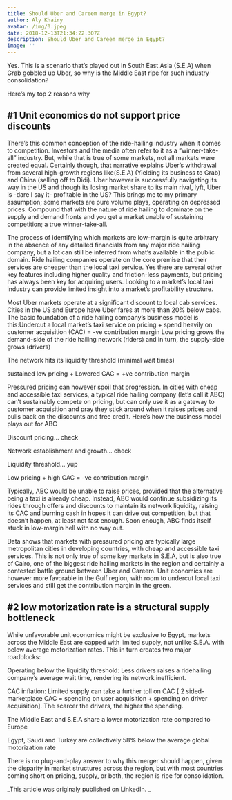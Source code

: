 ```yaml
---
title: Should Uber and Careem merge in Egypt?
author: Aly Khairy
avatar: /img/0.jpeg
date: 2018-12-13T21:34:22.307Z
description: Should Uber and Careem merge in Egypt?
image: ''
---
```

Yes. This is a scenario that’s played out in South East Asia (S.E.A) when Grab gobbled up Uber, so why is the Middle East ripe for such industry consolidation?



Here’s my top 2 reasons why



## \#1 Unit economics do not support price discounts

There’s this common conception of the ride-hailing industry when it comes to competition. Investors and the media often refer to it as a “winner-take-all” industry. But, while that is true of some markets, not all markets were created equal. Certainly though, that narrative explains Uber’s withdrawal from several high-growth regions like(S.E.A) (Yielding its business to Grab) and China (selling off to Didi). Uber however is successfully navigating its way in the US and though its losing market share to its main rival, lyft, Uber is -dare I say it- profitable in the US? This brings me to my primary assumption; some markets are pure volume plays, operating on depressed prices. Compound that with the nature of ride hailing to dominate on the supply and demand fronts and you get a market unable of sustaining competition; a true winner-take-all.



The process of identifying which markets are low-margin is quite arbitrary in the absence of any detailed financials from any major ride hailing company, but a lot can still be inferred from what’s available in the public domain.  Ride hailing companies operate on the core premise that their services are cheaper than the local taxi service. Yes there are several other key features including higher quality and friction-less payments, but pricing has always been key for acquiring users. Looking to a market’s local taxi industry can provide limited insight into a market’s profitability structure.



Most Uber markets operate at a significant discount to local cab services. Cities in the US and Europe have Uber fares at more than 20% below cabs. The basic foundation of a ride hailing company’s business model is this:Undercut a local market’s taxi service on pricing + spend heavily on customer acquisition (CAC) = -ve contribution margin Low pricing grows the demand-side of the ride hailing network (riders) and in turn, the supply-side grows (drivers)

The network hits its liquidity threshold (minimal wait times)

sustained low pricing + Lowered CAC = +ve contribution margin

Pressured pricing can however spoil that progression. In cities with cheap and accessible taxi services, a typical ride hailing company (let’s call it ABC) can’t sustainably compete on pricing, but can only use it as a gateway to customer acquisition and pray they stick around when it raises prices and pulls back on the discounts and free credit. Here’s how the business model plays out for ABC

Discount pricing… check

Network establishment and growth… check

Liquidity threshold… yup

Low pricing + high CAC = -ve contribution margin

Typically, ABC would be unable to raise prices, provided that the alternative being a taxi is already cheap. Instead, ABC would continue subsidizing its rides through offers and discounts to maintain its network liquidity, raising its CAC and burning cash in hopes it can drive out competition, but that doesn’t happen, at least not fast enough. Soon enough, ABC finds itself stuck in low-margin hell with no way out.



Data shows that markets with pressured pricing are typically large metropolitan cities in developing countries, with cheap and accessible taxi services. This is not only true of some key markets in S.E.A, but is also true of Cairo, one of the biggest ride hailing markets in the region and certainly a contested battle ground between Uber and Careem. Unit economics are however more favorable in the Gulf region, with room to undercut local taxi services and still get the contribution margin in the green.



## \#2 low motorization rate is a structural supply bottleneck

While unfavorable unit economics might be exclusive to Egypt, markets across the Middle East are capped with limited supply, not unlike S.E.A. with below average motorization rates. This in turn creates two major roadblocks:

Operating below the liquidity threshold: Less drivers raises a ridehailing company’s average wait time, rendering its network inefficient.

CAC inflation: Limited supply can take a further toll on CAC \[ 2 sided-marketplace CAC = spending on user acquisition + spending on driver acquisition]. The scarcer the drivers, the higher the spending.

The Middle East and S.E.A share a lower motorization rate compared to Europe

Egypt, Saudi and Turkey are collectively 58% below the average global motorization rate

There is no plug-and-play answer to why this merger should happen, given the disparity in market structures across the region, but with most countries coming short on pricing, supply, or both, the region is ripe for consolidation.



_This article was originaly published on LinkedIn. _
